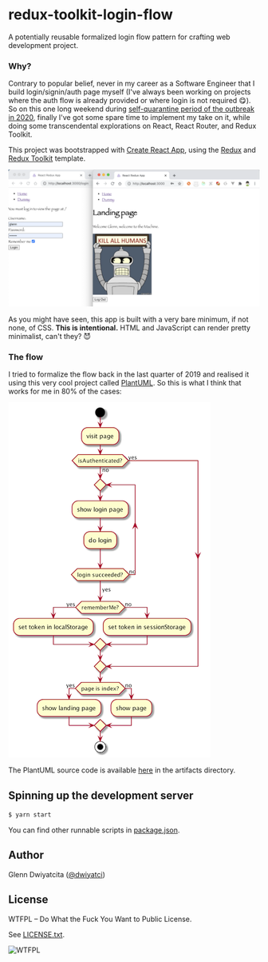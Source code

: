 # redux-toolkit-login-flow

A potentially reusable formalized login flow pattern for crafting web development project.

### Why?

Contrary to popular belief, never in my career as a Software Engineer that I build login/signin/auth page myself (I've always been working on projects where the auth flow is already provided or where login is not required 😋). So on this one long weekend during [self-quarantine period of the outbreak in 2020](https://en.wikipedia.org/wiki/2019%E2%80%9320_coronavirus_pandemic), finally I've got some spare time to implement my take on it, while doing some transcendental explorations on React, React Router, and Redux Toolkit.

This project was bootstrapped with [Create React App](https://github.com/facebook/create-react-app), using the [Redux](https://redux.js.org/) and [Redux Toolkit](https://redux-toolkit.js.org/) template.

![Screenshot of the app](artifacts/screenshot.png)

As you might have seen, this app is built with a very bare minimum, if not none, of CSS. **This is intentional.** HTML and JavaScript can render pretty minimalist, can't they? 😈

### The flow

I tried to formalize the flow back in the last quarter of 2019 and realised it using this very cool project called [PlantUML](https://plantuml.com/). So this is what I think that works for me in 80% of the cases:

![The login flowchart](artifacts/login-flow.png)

The PlantUML source code is available [here](artifacts/login-flow.puml) in the artifacts directory.

## Spinning up the development server

```bash
$ yarn start
```

You can find other runnable scripts in [package.json](package.json).

## Author

Glenn Dwiyatcita ([@dwiyatci](http://tiny.cc/dwiyatci))

## License

WTFPL – Do What the Fuck You Want to Public License.

See [LICENSE.txt](LICENSE.txt).

![WTFPL](http://www.wtfpl.net/wp-content/uploads/2012/12/wtfpl-badge-1.png)
